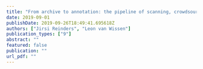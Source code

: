 ```yaml
---
title: "From archive to annotation: the pipeline of scanning, crowdsourcing, transcribing and modelling"
date: 2019-09-01
publishDate: 2019-09-26T18:49:41.695618Z
authors: ["Jirsi Reinders", "Leon van Wissen"]
publication_types: ["9"]
abstract: ""
featured: false
publication: ""
url_pdf: ""
---
```


